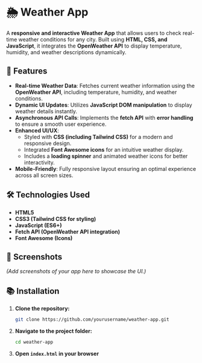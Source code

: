 # 🌦️ Weather App

A **responsive and interactive Weather App** that allows users to check real-time weather conditions for any city. Built using **HTML, CSS, and JavaScript**, it integrates the **OpenWeather API** to display temperature, humidity, and weather descriptions dynamically.

## 🚀 Features

- **Real-time Weather Data**: Fetches current weather information using the **OpenWeather API**, including temperature, humidity, and weather conditions.
- **Dynamic UI Updates**: Utilizes **JavaScript DOM manipulation** to display weather details instantly.
- **Asynchronous API Calls**: Implements the **fetch API** with **error handling** to ensure a smooth user experience.
- **Enhanced UI/UX**:
  - Styled with **CSS (including Tailwind CSS)** for a modern and responsive design.
  - Integrated **Font Awesome icons** for an intuitive weather display.
  - Includes a **loading spinner** and animated weather icons for better interactivity.
- **Mobile-Friendly**: Fully responsive layout ensuring an optimal experience across all screen sizes.

## 🛠️ Technologies Used
- **HTML5**
- **CSS3 (Tailwind CSS for styling)**
- **JavaScript (ES6+)**
- **Fetch API (OpenWeather API integration)**
- **Font Awesome (Icons)**

## 📸 Screenshots
*(Add screenshots of your app here to showcase the UI.)*

## 📚 Installation
1. **Clone the repository:**  
   ```bash
   git clone https://github.com/yourusername/weather-app.git
   ```
2. **Navigate to the project folder:**  
   ```bash
   cd weather-app
   ```
3. **Open `index.html` in your browser**  
